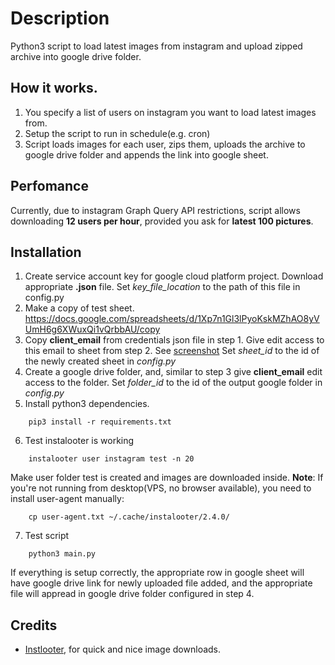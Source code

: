 # Description
Python3 script to load latest images from instagram and upload zipped archive into google drive folder.
## How it works.
1. You specify a list of users on instagram you want to load latest images from.
2. Setup the script to run in schedule(e.g. cron)
3. Script loads images for each user, zips them, uploads the archive to google drive folder and appends the link into google sheet.
## Perfomance
Currently, due to instagram Graph Query API restrictions, script allows downloading **12 users per hour**, provided you ask for **latest 100 pictures**.

## Installation
1. Create service account key for google cloud platform project. Download appropriate **.json** file.
Set *key_file_location* to the path of this file in config.py
2. Make a copy of test sheet.
https://docs.google.com/spreadsheets/d/1Xp7n1Gl3lPyoKskMZhAO8yVUmH6g6XWuxQi1vQrbbAU/copy
3. Copy **client_email** from credentials json file in step 1.
Give edit access to this email to sheet from step 2. See [screenshot](https://raw.githubusercontent.com/seeker1983/instlooter-grab-latest/master/doc/images/sheet-access.png)
Set *sheet_id* to the id of the newly created sheet in *config.py*
4. Create a google drive folder, and, similar to step 3 give **client_email** edit access to the folder.
Set *folder_id* to the id of the output google folder in *config.py*
5. Install python3 dependencies.
```
    pip3 install -r requirements.txt
```
6. Test instalooter is working
```
    instalooter user instagram test -n 20
```
Make user folder test is created and images are downloaded inside.
**Note**: If you're not running from desktop(VPS, no browser available), you need to install user-agent manually:
```
    cp user-agent.txt ~/.cache/instalooter/2.4.0/
```
7. Test script
```
    python3 main.py
```
If everything is setup correctly, the appropriate row in google sheet will have google drive link for newly uploaded file added, and the appropriate file will appread in google drive folder configured in step 4.

## Credits
- [Instlooter](https://github.com/althonos/InstaLooter), for quick and nice image downloads.